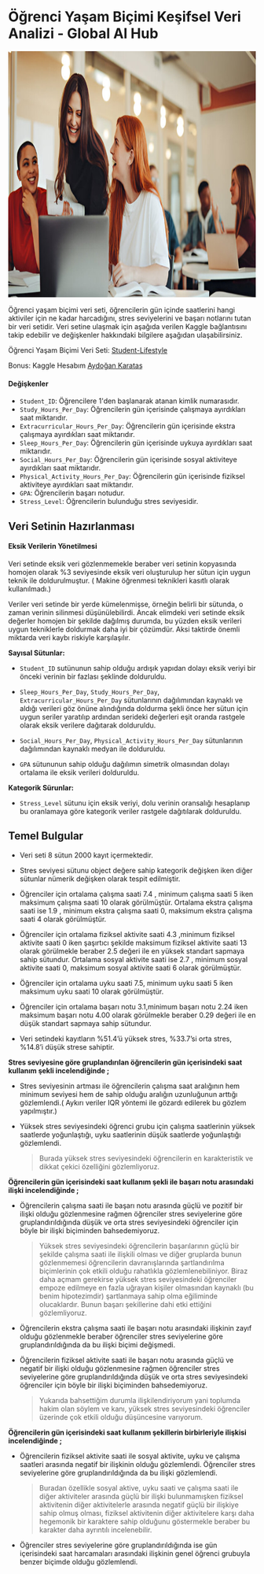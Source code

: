 # Öğrenci Yaşam Biçimi Keşifsel Veri Analizi - Global AI Hub
<img src="dataset-cover.jpg" alt="Resim Açıklaması" width="990" height="500" />


Öğrenci yaşam biçimi veri seti, öğrencilerin gün içinde saatlerini hangi aktiviler için ne kadar harcadığını, stres seviyelerini ve başarı notlarını tutan bir veri setidir. Veri setine ulaşmak için aşağıda verilen Kaggle bağlantısını takip edebilir ve değişkenler hakkındaki bilgilere aşağıdan ulaşabilirsiniz.

Öğrenci Yaşam Biçimi Veri Seti: [Student-Lifestyle](https://www.kaggle.com/datasets/steve1215rogg/student-lifestyle-dataset)

Bonus: Kaggle Hesabım [Aydoğan Karataş](https://www.kaggle.com/aydoankarata)

#### Değişkenler

* `Student_ID`: Öğrencilere 1'den başlanarak atanan kimlik numarasıdır.
* `Study_Hours_Per_Day`: Öğrencilerin gün içerisinde çalışmaya ayırdıkları saat miktarıdır.
* `Extracurricular_Hours_Per_Day`: Öğrencilerin gün içerisinde ekstra çalışmaya ayırdıkları saat miktarıdır.
* `Sleep_Hours_Per_Day`: Öğrencilerin gün içerisinde uykuya ayırdıkları saat miktarıdır.
* `Social_Hours_Per_Day`: Öğrencilerin gün içerisinde sosyal aktiviteye ayırdıkları saat miktarıdır.
* `Physical_Activity_Hours_Per_Day`: Öğrencilerin gün içerisinde fiziksel aktiviteye ayırdıkları saat miktarıdır.
* `GPA`: Öğrencilerin başarı notudur.
* `Stress_Level`: Öğrencilerin bulunduğu stres seviyesidir.


## Veri Setinin Hazırlanması

#### Eksik Verilerin Yönetilmesi

Veri setinde eksik veri gözlenmemekle beraber veri setinin kopyasında homojen olarak %3 seviyesinde eksik veri oluşturulup her sütun için uygun teknik ile doldurulmuştur. ( Makine öğrenmesi teknikleri kasıtlı olarak kullanılmadı.)

Veriler veri setinde bir yerde kümelenmişse, örneğin belirli bir sütunda, o zaman verinin silinmesi düşünülebilirdi. Ancak elimdeki veri setinde eksik değerler homojen bir şekilde dağılmış durumda, bu yüzden eksik verileri uygun tekniklerle doldurmak daha iyi bir çözümdür. Aksi taktirde önemli miktarda veri kaybı riskiyle karşılaşılır.

**Sayısal Sütunlar:**
* `Student_ID` sutünunun sahip olduğu ardışık yapıdan dolayı eksik veriyi bir önceki verinin bir fazlası şeklinde dolduruldu.

* `Sleep_Hours_Per_Day`, `Study_Hours_Per_Day`, `Extracurricular_Hours_Per_Day` sütunlarının dağılımından kaynaklı ve aldığı verileri göz önüne alındığında doldurma şekli önce her sütun için uygun seriler yaratılıp ardından serideki değerleri eşit oranda rastgele olarak eksik verilere dağıtarak dolduruldu.

* `Social_Hours_Per_Day`, `Physical_Activity_Hours_Per_Day` sütunlarının dağılımından kaynaklı medyan ile dolduruldu.

* `GPA` sütununun sahip olduğu dağılımın simetrik olmasından dolayı ortalama ile eksik verileri dolduruldu.

**Kategorik Sürunlar:**
* `Stress_Level` sütunu için eksik veriyi, dolu verinin oransalığı hesaplanıp bu oranlamaya göre kategorik veriler rastgele dağıtılarak dolduruldu.


## Temel Bulgular

* Veri seti 8 sütun 2000 kayıt içermektedir.

* Stres seviyesi sütunu object değere sahip kategorik değişken iken diğer sütunlar nümerik değişken olarak tespit edilmiştir.

* Öğrenciler için ortalama çalışma saati 7.4 , minimum çalışma saati 5 iken  maksimum çalışma saati 10 olarak görülmüştür. Ortalama ekstra çalışma saati ise 1.9 , minimum ekstra çalışma saati 0, maksimum ekstra çalışma saati 4 olarak görülmüştür.

* Öğrenciler için ortalama fiziksel aktivite saati 4.3 ,minimum fiziksel aktivite saati 0 iken  şaşırtıcı şekilde maksimum fiziksel aktivite saati 13 olarak görülmekle beraber 2.5 değeri ile en yüksek standart sapmaya sahip sütundur. Ortalama sosyal aktivite saati ise 2.7 , minimum sosyal aktivite saati 0, maksimum sosyal aktivite saati 6 olarak görülmüştür.

* Öğrenciler için ortalama uyku saati 7.5, minimum uyku saati 5 iken  maksimum uyku saati 10 olarak görülmüştür.

* Öğrenciler için ortalama başarı notu 3.1,minimum başarı notu 2.24 iken  maksimum başarı notu 4.00 olarak görülmekle beraber 0.29 değeri ile en düşük standart sapmaya sahip sütundur.
  
* Veri setindeki kayıtların %51.4’ü  yüksek stres, %33.7’si orta stres, %14.8’i düşük strese sahiptir.

**Stres seviyesine göre gruplandırılan öğrencilerin gün içerisindeki saat kullanım şekli incelendiğinde ;**

* Stres seviyesinin artması ile öğrencilerin çalışma saat aralığının hem minimum seviyesi hem de sahip olduğu aralığın uzunluğunun arttığı gözlemlendi.( Aykırı veriler IQR yöntemi ile gözardı edilerek bu gözlem yapılmıştır.)

* Yüksek stres seviyesindeki öğrenci grubu için çalışma saatlerinin yüksek saatlerde yoğunlaştığı, uyku saatlerinin düşük saatlerde yoğunlaştığı gözlemlendi.
  > Burada yüksek stres seviyesindeki öğrencilerin en karakteristik ve dikkat çekici özelliğini gözlemliyoruz.

**Öğrencilerin gün içerisindeki saat kullanım şekli ile başarı notu arasındaki ilişki incelendiğinde ;**

* Öğrencilerin çalışma saati ile başarı notu arasında güçlü ve pozitif bir ilişki olduğu gözlenmesine rağmen öğrenciler stres seviyelerine göre gruplandırıldığında düşük ve orta stres seviyesindeki öğrenciler için böyle bir ilişki biçiminden bahsedemiyoruz.
  > Yüksek stres seviyesindeki öğrencilerin başarılarının güçlü bir şekilde çalışma saati ile ilişkili olması ve diğer gruplarda bunun gözlenmemesi öğrencilerin davranışlarında şartlandırılma biçimlerinin çok etkili olduğu rahatlıkla gözlemlenebiliniyor. Biraz daha açmam gerekirse yüksek stres seviyesindeki öğrenciler empoze edilmeye en fazla uğrayan kişiler olmasından kaynaklı (bu benim hipotezimdir) şartlanmaya sahip olma eğiliminde olucaklardır. Bunun başarı şekillerine dahi etki ettiğini gözlemliyoruz.

* Öğrencilerin ekstra çalışma saati ile başarı notu arasındaki ilişkinin zayıf olduğu gözlenmekle beraber öğrenciler stres seviyelerine göre gruplandırıldığında da bu ilişki biçimi değişmedi.

* Öğrencilerin fiziksel aktivite saati ile başarı notu arasında güçlü ve negatif bir ilişki olduğu gözlenmesine rağmen öğrenciler stres seviyelerine göre gruplandırıldığında düşük ve orta stres seviyesindeki öğrenciler için böyle bir ilişki biçiminden bahsedemiyoruz.
  > Yukarıda bahsettiğim durumla ilişkilendiriyorum yani toplumda hakim olan söylem ve kanı, yüksek stres seviyesindeki öğrenciler üzerinde çok etkili olduğu düşüncesine varıyorum.

**Öğrencilerin gün içerisindeki saat kullanım şekillerin birbirleriyle ilişkisi incelendiğinde ;**

* Öğrencilerin fiziksel aktivite saati ile sosyal aktivite, uyku ve çalışma saatleri arasında negatif bir ilişkinin olduğu gözlemlendi. Öğrenciler stres seviyelerine göre gruplandırıldığında da bu ilişki gözlemlendi.
  > Buradan özellikle sosyal aktive, uyku saati ve çalışma saati ile diğer aktiviteler arasında güçlü bir ilişki bulunmamışken fiziksel aktivitenin diğer aktivitelerle arasında  negatif güçlü bir ilişkiye sahip olmuş olması, fiziksel aktivitenin diğer aktivitelere karşı daha hegemonik bir karaktere sahip olduğunu göstermekle beraber bu karakter daha ayrıntılı incelenebilir.

* Öğrenciler stres seviyelerine göre gruplandırıldığında ise gün içerisindeki saat harcamaları arasındaki ilişkinin genel öğrenci grubuyla benzer biçimde olduğu gözlemlendi.  
